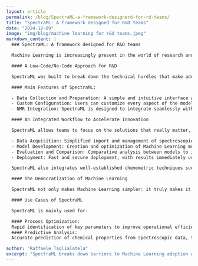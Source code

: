 ```yaml
---
layout: article
permalink: /blog/SpectraML-a-framework-designerd-for-rd-teams/
title: "SpectraML: A framework designed for R&D teams"
date: "2024-12-09"
image: "img/blog/machine learning for r&d teams.jpeg"
markdown_content: |
  ### SpectraML: A framework designed for R&D teams 

  Machine Learning is increasingly present in the world of research and development, changing the way data is analyzed and new ideas are developed. Yet, many companies struggle to leverage it. Why? They lack specific skills, development times are long, and these technologies often do not integrate well with existing processes. The result? The ML potential within R&D teams remains unexpressed. 

  #### A Low-Code/No-Code Approach for R&D 

  SpectraML was built to break down the technical hurdles that make adopting Machine Learning so challenging. With its low-code/no-code design, it gives R&D teams the tools to build, train, and use predictive models—no need for advanced programming or data science expertise. 

  #### Main Features of SpectraML: 

  - Data Collection and Preparation: A simple and intuitive interface allows users to import and organize spectroscopic data, making the preparation process fast and hassle-free. 
  - Custom Configuration: Users can customize every aspect of the model, from preprocessing to selecting predictive variables and parameter optimization, to create tailored solutions. 
  - NMR Integration: SpectraML is designed to integrate seamlessly with NMR data, providing reliable and high-precision results directly from Nuclear Magnetic Resonance analyses. 

  #### An Integrated Workflow to Accelerate Innovation 

  SpectraML allows teams to focus on the solutions that really matter, automating complex processes and drastically reducing development times. The framework covers all stages of the model lifecycle, offering a comprehensive and integrated approach: 

  - Data Acquisition: Simplified import and management of spectroscopic datasets. 
  - Model Development: Creation and optimization of Machine Learning models through an intuitive, user-friendly interface. 
  - Evaluation and Comparison: Comparative analysis between models to identify the most effective configuration. 
  - Deployment: Fast and secure deployment, with results immediately usable.

  SpectraML also integrates well-established chemometric techniques such as PCA (Principal Component Analysis) and PLS (Partial Least Squares). This integration allows the combination of the strengths of traditional methodologies with the advanced capabilities of Machine Learning, offering a more comprehensive and effective approach to data analysis. However, machine learning has made great strides, as evidenced by the impact of Large Language Models and GPT. There is an ongoing technological revolution that makes classical chemometrics obsolete. Neural networks, deep learning, transformers, and Large Language Models (LLMs) applied to chemistry today ensure unprecedented performance. SpectraML enables the integration of these new algorithms and models to ensure maximum accuracy in the characterization of complex substances. 

  #### The Democratization of Machine Learning 

  SpectraML not only makes Machine Learning simpler: it truly makes it accessible to all members of the R&D team, regardless of technical skills. This approach removes traditional barriers, accelerates the innovation process, and allows the creation of customized solutions and internal intellectual property. 

  #### Use Cases of SpectraML 

  SpectraML is mainly used for: 

  #### Process Optimization: 
  Rapid identification of key parameters to improve operational efficiency and reduce waste. 
  #### Predictive Analysis: 
  Accurate prediction of chemical properties from spectroscopic data, thereby improving data-driven decision making. 

author: "Raffaele Taglialatela"
excerpt: "SpectraML breaks down barriers to Machine Learning adoption with its low-code/no-code approach. Designed for R&D teams, it simplifies data preparation, model training, and deployment—enabling faster innovation and the creation of custom solutions tailored to your needs...."
---
```

